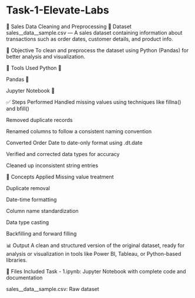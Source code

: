 # Task-1-Elevate-Labs

🧹 Sales Data Cleaning and Preprocessing
📁 Dataset
sales__data__sample.csv — A sales dataset containing information about transactions such as order dates, customer details, and product info.

🚀 Objective
To clean and preprocess the dataset using Python (Pandas) for better analysis and visualization.

🔧 Tools Used
Python 🐍

Pandas 🐼

Jupyter Notebook 📒

✅ Steps Performed
Handled missing values using techniques like fillna() and bfill()

Removed duplicate records

Renamed columns to follow a consistent naming convention

Converted Order Date to date-only format using .dt.date

Verified and corrected data types for accuracy

Cleaned up inconsistent string entries

🧠 Concepts Applied
Missing value treatment

Duplicate removal

Date-time formatting

Column name standardization

Data type casting

Backfilling and forward filling

📊 Output
A clean and structured version of the original dataset, ready for analysis or visualization in tools like Power BI, Tableau, or Python-based libraries.

📁 Files Included
Task - 1.ipynb: Jupyter Notebook with complete code and documentation

sales__data__sample.csv: Raw dataset
